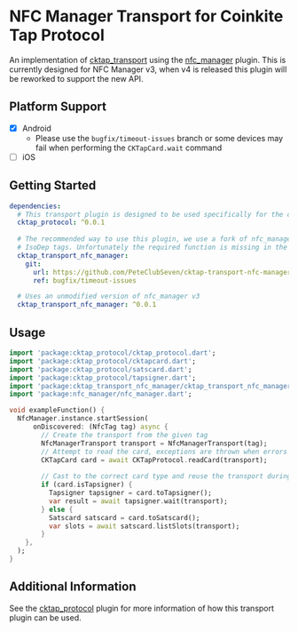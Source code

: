 # NFC Manager Transport for Coinkite Tap Protocol

An implementation of [cktap_transport](https://github.com/PeteClubSeven/cktap-transport) using the [nfc_manager](https://github.com/okadan/flutter-nfc-manager) plugin. This is currently designed for NFC Manager v3, when v4 is released this plugin will be reworked to support the new API.

## Platform Support

- [x] Android
  - Please use the `bugfix/timeout-issues` branch or some devices may fail when performing the `CKTapCard.wait` command
- [ ] iOS

## Getting Started

```yaml
dependencies:
  # This transport plugin is designed to be used specifically for the cktap_protocol plugin
  cktap_protocol: ^0.0.1
  
  # The recommended way to use this plugin, we use a fork of nfc_manager which supports setting the timeout value for 
  # IsoDep tags. Unfortunately the required function is missing in the official nfc_manager codebase
  cktap_transport_nfc_manager:
    git:
      url: https://github.com/PeteClubSeven/cktap-transport-nfc-manager.git
      ref: bugfix/timeout-issues

  # Uses an unmodified version of nfc_manager v3
  cktap_transport_nfc_manager: ^0.0.1
```

## Usage

```dart
import 'package:cktap_protocol/cktap_protocol.dart';
import 'package:cktap_protocol/cktapcard.dart';
import 'package:cktap_protocol/satscard.dart';
import 'package:cktap_protocol/tapsigner.dart';
import 'package:cktap_transport_nfc_manager/cktap_transport_nfc_manager.dart';
import 'package:nfc_manager/nfc_manager.dart';

void exampleFunction() {
  NfcManager.instance.startSession(
      onDiscovered: (NfcTag tag) async {
        // Create the transport from the given tag
        NfcManagerTransport transport = NfcManagerTransport(tag);
        // Attempt to read the card, exceptions are thrown when errors occur
        CKTapCard card = await CKTapProtocol.readCard(transport);
        
        // Cast to the correct card type and reuse the transport during the same NFC session
        if (card.isTapsigner) {
          Tapsigner tapsigner = card.toTapsigner();
          var result = await tapsigner.wait(transport);
        } else {
          Satscard satscard = card.toSatscard();
          var slots = await satscard.listSlots(transport);
        }
    },
  );
}
```

## Additional Information

See the [cktap_protocol](https://github.com/PeteClubSeven/cktap-protocol-flutter) plugin for more information of how this transport plugin can be used.